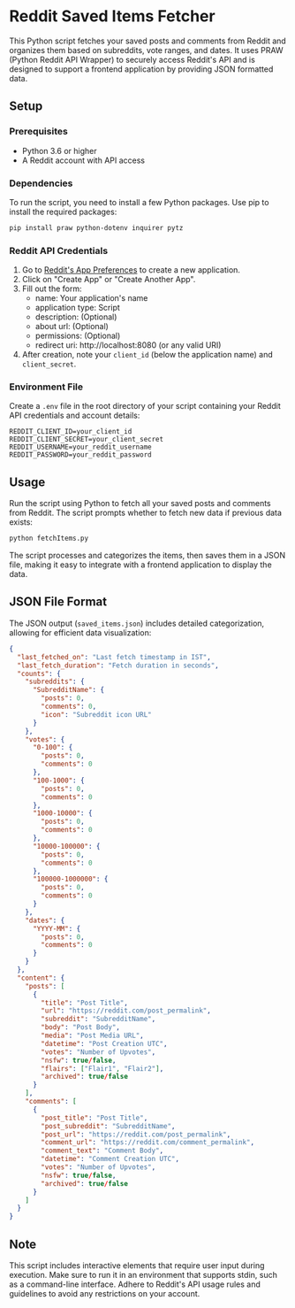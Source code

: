 # Reddit Saved Items Fetcher

This Python script fetches your saved posts and comments from Reddit and organizes them based on subreddits, vote ranges, and dates. It uses PRAW (Python Reddit API Wrapper) to securely access Reddit's API and is designed to support a frontend application by providing JSON formatted data.

## Setup

### Prerequisites

- Python 3.6 or higher
- A Reddit account with API access

### Dependencies

To run the script, you need to install a few Python packages. Use pip to install the required packages:

```bash
pip install praw python-dotenv inquirer pytz
```

### Reddit API Credentials

1. Go to [Reddit's App Preferences](https://www.reddit.com/prefs/apps) to create a new application.
2. Click on "Create App" or "Create Another App".
3. Fill out the form:
   - name: Your application's name
   - application type: Script
   - description: (Optional)
   - about url: (Optional)
   - permissions: (Optional)
   - redirect uri: http://localhost:8080 (or any valid URI)
4. After creation, note your `client_id` (below the application name) and `client_secret`.

### Environment File

Create a `.env` file in the root directory of your script containing your Reddit API credentials and account details:

```plaintext
REDDIT_CLIENT_ID=your_client_id
REDDIT_CLIENT_SECRET=your_client_secret
REDDIT_USERNAME=your_reddit_username
REDDIT_PASSWORD=your_reddit_password
```

## Usage

Run the script using Python to fetch all your saved posts and comments from Reddit. The script prompts whether to fetch new data if previous data exists:

```bash
python fetchItems.py
```

The script processes and categorizes the items, then saves them in a JSON file, making it easy to integrate with a frontend application to display the data.

## JSON File Format

The JSON output (`saved_items.json`) includes detailed categorization, allowing for efficient data visualization:

```json
{
  "last_fetched_on": "Last fetch timestamp in IST",
  "last_fetch_duration": "Fetch duration in seconds",
  "counts": {
    "subreddits": {
      "SubredditName": {
        "posts": 0,
        "comments": 0,
        "icon": "Subreddit icon URL"
      }
    },
    "votes": {
      "0-100": {
        "posts": 0,
        "comments": 0
      },
      "100-1000": {
        "posts": 0,
        "comments": 0
      },
      "1000-10000": {
        "posts": 0,
        "comments": 0
      },
      "10000-100000": {
        "posts": 0,
        "comments": 0
      },
      "100000-1000000": {
        "posts": 0,
        "comments": 0
      }
    },
    "dates": {
      "YYYY-MM": {
        "posts": 0,
        "comments": 0
      }
    }
  },
  "content": {
    "posts": [
      {
        "title": "Post Title",
        "url": "https://reddit.com/post_permalink",
        "subreddit": "SubredditName",
        "body": "Post Body",
        "media": "Post Media URL",
        "datetime": "Post Creation UTC",
        "votes": "Number of Upvotes",
        "nsfw": true/false,
        "flairs": ["Flair1", "Flair2"],
        "archived": true/false
      }
    ],
    "comments": [
      {
        "post_title": "Post Title",
        "post_subreddit": "SubredditName",
        "post_url": "https://reddit.com/post_permalink",
        "comment_url": "https://reddit.com/comment_permalink",
        "comment_text": "Comment Body",
        "datetime": "Comment Creation UTC",
        "votes": "Number of Upvotes",
        "nsfw": true/false,
        "archived": true/false
      }
    ]
  }
}
```

## Note

This script includes interactive elements that require user input during execution. Make sure to run it in an environment that supports stdin, such as a command-line interface. Adhere to Reddit's API usage rules and guidelines to avoid any restrictions on your account.
